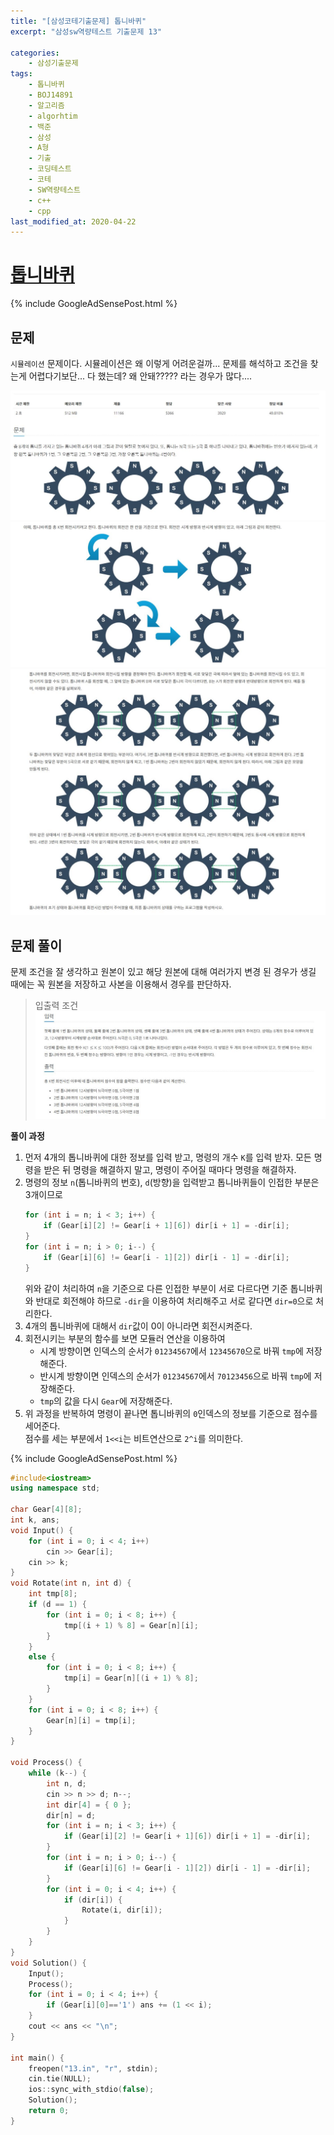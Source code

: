 ```yaml
---
title: "[삼성코테기출문제] 톱니바퀴"
excerpt: "삼성sw역량테스트 기출문제 13"

categories:
    - 삼성기출문제
tags:
    - 톱니바퀴
    - BOJ14891
    - 알고리즘
    - algorhtim
    - 백준
    - 삼성
    - A형
    - 기출
    - 코딩테스트
    - 코테
    - SW역량테스트
    - c++
    - cpp  
last_modified_at: 2020-04-22
---  
```

# [톱니바퀴](https://www.acmicpc.net/problem/14891)  
  
{% include GoogleAdSensePost.html %}

## 문제  
`시뮬레이션` 문제이다. 시뮬레이션은 왜 이렇게 어려운걸까... 문제를 해석하고 조건을 찾는게 어렵다기보단... 다 했는데? 왜 안돼????? 라는 경우가 많다....

[![문제](/assets/BOJ-samsung/2019-10-19-SamsungEX13-img01.jpg)](/assets/BOJ-samsung/2019-10-19-SamsungEX13-img01.jpg)  
[![문제](/assets/BOJ-samsung/2019-10-19-SamsungEX13-img02.jpg)](/assets/BOJ-samsung/2019-10-19-SamsungEX13-img02.jpg)  
[![문제](/assets/BOJ-samsung/2019-10-19-SamsungEX13-img03.jpg)](/assets/BOJ-samsung/2019-10-19-SamsungEX13-img03.jpg)
  
## 문제 풀이  
문제 조건을 잘 생각하고 원본이 있고 해당 원본에 대해 여러가지 변경 된 경우가 생길 때에는 꼭 원본을 저장하고 사본을 이용해서 경우를 판단하자. 

>입출력 조건  
[![입력](/assets/BOJ-samsung/2019-10-19-SamsungEX13-img04.jpg)](/assets/BOJ-samsung/2019-10-19-SamsungEX13-img04.jpg)  
 

  
__풀이 과정__  
1. 먼저 4개의 톱니바퀴에 대한 정보를 입력 받고, 명령의 개수 `K`를 입력 받자. 모든 명령을 받은 뒤 명령을 해결하지 말고, 명령이 주어질 때마다 명령을 해결하자.  
2. 명령의 정보 `n`(톱니바퀴의 번호), `d`(방향)을 입력받고 톱니바퀴들이 인접한 부분은 3개이므로  
    ```cpp  
    for (int i = n; i < 3; i++) {
	    if (Gear[i][2] != Gear[i + 1][6]) dir[i + 1] = -dir[i];
    }
    for (int i = n; i > 0; i--) {
	    if (Gear[i][6] != Gear[i - 1][2]) dir[i - 1] = -dir[i];
    }
    ```  
    위와 같이 처리하여 `n`을 기준으로 다른 인접한 부분이 서로 다르다면 기준 톱니바퀴와 반대로 회전해야 하므로 `-dir`을 이용하여 처리해주고 서로 같다면 `dir=0`으로 처리한다.  
3. 4개의 톱니바퀴에 대해서 `dir`값이 0이 아니라면 회전시켜준다.  
4. 회전시키는 부분의 함수를 보면 모듈러 연산을 이용하여  
   + 시계 방향이면 인덱스의 순서가 `01234567`에서 `12345670`으로 바꿔 `tmp`에 저장해준다.  
   + 반시계 방향이면 인덱스의 순서가 `01234567`에서 `70123456`으로 바꿔 `tmp`에 저장해준다.  
   + `tmp`의 값을 다시 `Gear`에 저장해준다.  
5. 위 과정을 반복하여 명령이 끝나면 톱니바퀴의 `0`인덱스의 정보를 기준으로 점수를 세어준다.  
점수를 세는 부분에서 `1<<i`는 비트연산으로 `2^i`를 의미한다.  
     
{% include GoogleAdSensePost.html %}

```cpp  
#include<iostream>
using namespace std;

char Gear[4][8];
int k, ans;
void Input() {
	for (int i = 0; i < 4; i++) 
		cin >> Gear[i];
	cin >> k;
}
void Rotate(int n, int d) {
	int tmp[8];
	if (d == 1) {
		for (int i = 0; i < 8; i++) {
			tmp[(i + 1) % 8] = Gear[n][i];
		}
	}
	else {
		for (int i = 0; i < 8; i++) {
			tmp[i] = Gear[n][(i + 1) % 8];
		}
	}
	for (int i = 0; i < 8; i++) {
		Gear[n][i] = tmp[i];
	}
}

void Process() {
	while (k--) {
		int n, d;
		cin >> n >> d; n--;
		int dir[4] = { 0 };
		dir[n] = d;
		for (int i = n; i < 3; i++) {
			if (Gear[i][2] != Gear[i + 1][6]) dir[i + 1] = -dir[i];
		}
		for (int i = n; i > 0; i--) {
			if (Gear[i][6] != Gear[i - 1][2]) dir[i - 1] = -dir[i];
		}
		for (int i = 0; i < 4; i++) {
			if (dir[i]) {
				Rotate(i, dir[i]);
			}
		}
	}
}
void Solution() {
	Input();
	Process();
	for (int i = 0; i < 4; i++) {
		if (Gear[i][0]=='1') ans += (1 << i);
	}
	cout << ans << "\n";
}

int main() {
	freopen("13.in", "r", stdin);
	cin.tie(NULL);
	ios::sync_with_stdio(false);
	Solution();
	return 0;
}
```